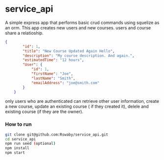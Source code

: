 # service_api
A simple express app that performs basic crud commands using squelize as an orm.
This app creates new users and new courses. users and course share a relatioship. 
```json
{
        "id": 1,
        "title": "New Course Updated Again Hello",
        "description": "My course description. And again.",
        "estimatedTime": "12 hours",
        "User": {
            "id": 1,
            "firstName": "Joe",
            "lastName": "Smith",
            "emailAddress": "joe@smith.com"
        }
    }
```
only users who are authenticated can retrieve other user information, create a new course, update an existing course ( if they created it), delele and existing course (if they are the owner).

### How to run
```sh
git clone git@github.com:Rswaby/service_api.git
cd service_api
npm run seed (optional)
npm install
npm start
```

